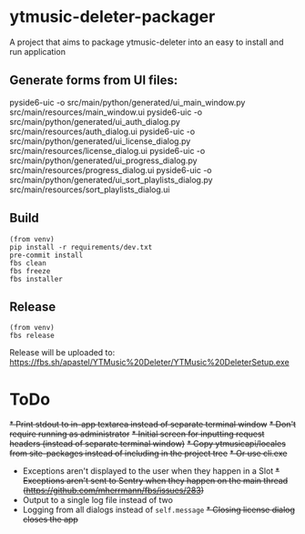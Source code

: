 # ytmusic-deleter-packager
A project that aims to package ytmusic-deleter into an easy to install and run application

## Generate forms from UI files:
pyside6-uic -o src/main/python/generated/ui_main_window.py src/main/resources/main_window.ui
pyside6-uic -o src/main/python/generated/ui_auth_dialog.py src/main/resources/auth_dialog.ui
pyside6-uic -o src/main/python/generated/ui_license_dialog.py src/main/resources/license_dialog.ui
pyside6-uic -o src/main/python/generated/ui_progress_dialog.py src/main/resources/progress_dialog.ui
pyside6-uic -o src/main/python/generated/ui_sort_playlists_dialog.py src/main/resources/sort_playlists_dialog.ui


## Build
```
(from venv)
pip install -r requirements/dev.txt
pre-commit install
fbs clean
fbs freeze
fbs installer
```

## Release
```
(from venv)
fbs release
```
Release will be uploaded to:
https://fbs.sh/apastel/YTMusic%20Deleter/YTMusic%20DeleterSetup.exe

# ToDo
~~* Print stdout to in-app textarea instead of separate terminal window~~
~~* Don't require running as administrator~~
~~* Initial screen for inputting request headers (instead of separate terminal window)~~
~~* Copy ytmusicapi/locales from site-packages instead of including in the project tree~~
  ~~* Or use cli.exe~~
* Exceptions aren't displayed to the user when they happen in a Slot
~~* Exceptions aren't sent to Sentry when they happen on the main thread (https://github.com/mherrmann/fbs/issues/283)~~
* Output to a single log file instead of two
* Logging from all dialogs instead of `self.message`
~~* Closing license dialog closes the app~~
